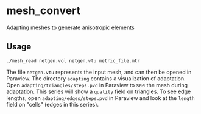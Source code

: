 # mesh_convert
Adapting meshes to generate anisotropic elements

## Usage

```shell
./mesh_read netgen.vol netgen.vtu metric_file.mtr
```

The file `netgen.vtu` represents the input mesh,
and can then be opened in Paraview.
The directory `adapting` contains a visualization
of adaptation.
Open `adapting/triangles/steps.pvd` in Paraview
to see the mesh during adaptation.
This series will show a `quality` field on triangles.
To see edge lengths, open `adapting/edges/steps.pvd`
in Paraview and look at the `length` field on
"cells" (edges in this series).
